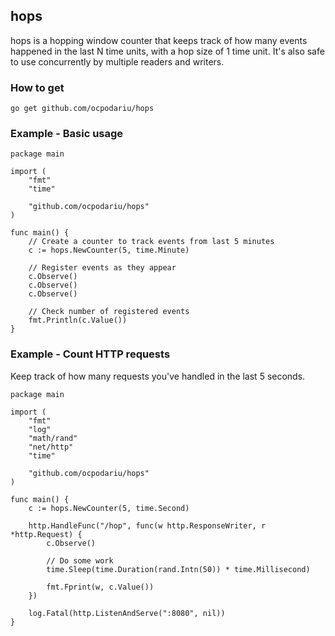 ## hops

hops is a hopping window counter that keeps track of how many events happened in the last N time units, with a hop size of 1 time unit. It's also safe to use concurrently by multiple readers and writers.

### How to get
```
go get github.com/ocpodariu/hops
```

### Example - Basic usage
```
package main

import (
    "fmt"
    "time"

    "github.com/ocpodariu/hops"
)

func main() {
	// Create a counter to track events from last 5 minutes
	c := hops.NewCounter(5, time.Minute)

	// Register events as they appear
	c.Observe()
	c.Observe()
	c.Observe()

	// Check number of registered events
	fmt.Println(c.Value())
}
```

### Example - Count HTTP requests
Keep track of how many requests you've handled in the last 5 seconds.

```
package main

import (
	"fmt"
	"log"
	"math/rand"
	"net/http"
	"time"

	"github.com/ocpodariu/hops"
)

func main() {
	c := hops.NewCounter(5, time.Second)

	http.HandleFunc("/hop", func(w http.ResponseWriter, r *http.Request) {
		c.Observe()

		// Do some work
		time.Sleep(time.Duration(rand.Intn(50)) * time.Millisecond)

		fmt.Fprint(w, c.Value())
	})

	log.Fatal(http.ListenAndServe(":8080", nil))
}
```
